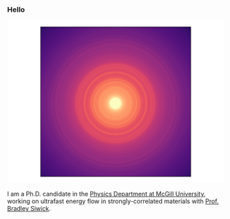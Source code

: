 ### Hello

<a title="This is an ultrafast electron diffraction pattern of vanadium dioxide, symmetrized using scikit-ued.">
    <img src="https://raw.githubusercontent.com/LaurentRDC/LaurentRDC/master/images/symmetrized_vo2.svg">
</a>

I am a Ph.D. candidate in the [Physics Department at McGill University](http://www.physics.mcgill.ca/), working on ultrafast energy flow in strongly-correlated materials with [Prof. Bradley Siwick](http://www.physics.mcgill.ca/siwicklab/).
